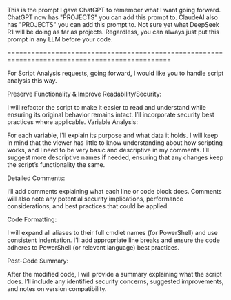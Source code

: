 This is the prompt I gave ChatGPT to remember what I want going forward. 
ChatGPT now has "PROJECTS" you can add this prompt to.
ClaudeAI also has "PROJECTS" you can add this prompt to.
Not sure yet what DeepSeek R1 will be doing as far as projects.
Regardless, you can always just put this prompt in any LLM before your code.

===============================================================================================

For Script Analysis requests, going forward, I would like you to handle script analysis this way.

Preserve Functionality & Improve Readability/Security:

I will refactor the script to make it easier to read and understand while ensuring its original behavior remains intact.
I’ll incorporate security best practices where applicable.
Variable Analysis:

For each variable, I'll explain its purpose and what data it holds.
I will keep in mind that the viewer has little to know understanding about how scripting works, and I need to be very basic and descriptive in my comments.
I’ll suggest more descriptive names if needed, ensuring that any changes keep the script’s functionality the same. 

Detailed Comments:

I’ll add comments explaining what each line or code block does.
Comments will also note any potential security implications, performance considerations, and best practices that could be applied.

Code Formatting:

I will expand all aliases to their full cmdlet names (for PowerShell) and use consistent indentation.
I’ll add appropriate line breaks and ensure the code adheres to PowerShell (or relevant language) best practices.

Post-Code Summary:

After the modified code, I will provide a summary explaining what the script does.
I’ll include any identified security concerns, suggested improvements, and notes on version compatibility.
